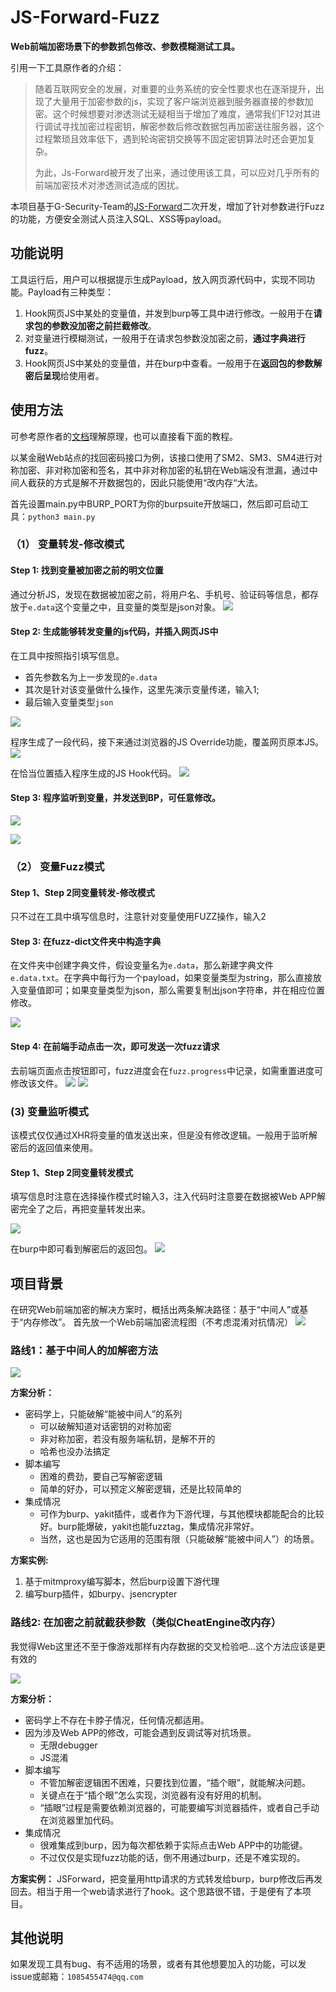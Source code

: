# JS-Forward-Fuzz

**Web前端加密场景下的参数抓包修改、参数模糊测试工具。**

引用一下工具原作者的介绍：
> 随着互联网安全的发展，对重要的业务系统的安全性要求也在逐渐提升，出现了大量用于加密参数的js，实现了客户端浏览器到服务器直接的参数加密。这个时候想要对渗透测试无疑相当于增加了难度，通常我们F12对其进行调试寻找加密过程密钥，解密参数后修改数据包再加密送往服务器，这个过程繁琐且效率低下，遇到轮询密钥交换等不固定密钥算法时还会更加复杂。
> 
> 为此，Js-Forward被开发了出来，通过使用该工具，可以应对几乎所有的前端加密技术对渗透测试造成的困扰。

本项目基于G-Security-Team的[JS-Forward](https://github.com/G-Security-Team/JS-Forward)二次开发，增加了针对参数进行Fuzz的功能，方便安全测试人员注入SQL、XSS等payload。

## 功能说明

工具运行后，用户可以根据提示生成Payload，放入网页源代码中，实现不同功能。Payload有三种类型：

1. Hook网页JS中某处的变量值，并发到burp等工具中进行修改。一般用于在**请求包的参数没加密之前拦截修改**。
2. 对变量进行模糊测试，一般用于在请求包参数没加密之前，**通过字典进行fuzz**。
3. Hook网页JS中某处的变量值，并在burp中查看。一般用于在**返回包的参数解密后呈现**给使用者。

## 使用方法
可参考原作者的[文档](https://github.com/G-Security-Team/JS-Forward?tab=readme-ov-file#js-forward-%E4%BD%BF%E7%94%A8%E6%96%B9%E6%B3%95)理解原理，也可以直接看下面的教程。

以某金融Web站点的找回密码接口为例，该接口使用了SM2、SM3、SM4进行对称加密、非对称加密和签名，其中非对称加密的私钥在Web端没有泄漏，通过中间人截获的方式是解不开数据包的，因此只能使用“改内存“大法。

首先设置main.py中BURP_PORT为你的burpsuite开放端口，然后即可启动工具：`python3 main.py`

### （1） 变量转发-修改模式
#### Step 1: 找到变量被加密之前的明文位置

通过分析JS，发现在数据被加密之前，将用户名、手机号、验证码等信息，都存放于`e.data`这个变量之中，且变量的类型是json对象。
![](https://raw.githubusercontent.com/RaidriarB/JS-Forward-Fuzz/main/imgs/1.png)

#### Step 2: 生成能够转发变量的js代码，并插入网页JS中

在工具中按照指引填写信息。

- 首先参数名为上一步发现的`e.data`
- 其次是针对该变量做什么操作，这里先演示变量传递，输入1;
- 最后输入变量类型`json`

![](https://raw.githubusercontent.com/RaidriarB/JS-Forward-Fuzz/main/imgs/2.png)

程序生成了一段代码，接下来通过浏览器的JS Override功能，覆盖网页原本JS。
![](https://raw.githubusercontent.com/RaidriarB/JS-Forward-Fuzz/main/imgs/3.png)

在恰当位置插入程序生成的JS Hook代码。
![](https://raw.githubusercontent.com/RaidriarB/JS-Forward-Fuzz/main/imgs/4.png)

#### Step 3: 程序监听到变量，并发送到BP，可任意修改。

![](https://raw.githubusercontent.com/RaidriarB/JS-Forward-Fuzz/main/imgs/5.png)

![](https://raw.githubusercontent.com/RaidriarB/JS-Forward-Fuzz/main/imgs/6.png)

### （2） 变量Fuzz模式

#### Step 1、Step 2同变量转发-修改模式

只不过在工具中填写信息时，注意针对变量使用FUZZ操作，输入2

#### Step 3: 在fuzz-dict文件夹中构造字典

在文件夹中创建字典文件，假设变量名为`e.data`，那么新建字典文件`e.data.txt`。在字典中每行为一个payload，如果变量类型为string，那么直接放入变量值即可；如果变量类型为json，那么需要复制出json字符串，并在相应位置修改。

![](https://raw.githubusercontent.com/RaidriarB/JS-Forward-Fuzz/main/imgs/7.png)

#### Step 4: 在前端手动点击一次，即可发送一次fuzz请求

去前端页面点击按钮即可，fuzz进度会在`fuzz.progress`中记录，如需重置进度可修改该文件。
![](https://raw.githubusercontent.com/RaidriarB/JS-Forward-Fuzz/main/imgs/8.png)
![](https://raw.githubusercontent.com/RaidriarB/JS-Forward-Fuzz/main/imgs/9.png)

### (3) 变量监听模式
该模式仅仅通过XHR将变量的值发送出来，但是没有修改逻辑。一般用于监听解密后的返回值来使用。
#### Step 1、Step 2同变量转发模式
填写信息时注意在选择操作模式时输入3，注入代码时注意要在数据被Web APP解密完全了之后，再把变量转发出来。

![](https://raw.githubusercontent.com/RaidriarB/JS-Forward-Fuzz/main/imgs/10.png)

在burp中即可看到解密后的返回包。
![](https://raw.githubusercontent.com/RaidriarB/JS-Forward-Fuzz/main/imgs/11.png)

## 项目背景
在研究Web前端加密的解决方案时，概括出两条解决路径：基于“中间人”或基于“内存修改”。
首先放一个Web前端加密流程图（不考虑混淆对抗情况）
![](https://raw.githubusercontent.com/RaidriarB/JS-Forward-Fuzz/main/imgs/bg-1.png)

### 路线1：基于中间人的加解密方法

![](https://raw.githubusercontent.com/RaidriarB/JS-Forward-Fuzz/main/imgs/bg-2.png)

**方案分析：**
- 密码学上，只能破解“能被中间人”的系列
    - 可以破解知道对话密钥的对称加密
    - 非对称加密，若没有服务端私钥，是解不开的
    - 哈希也没办法搞定
- 脚本编写
    - 困难的费劲，要自己写解密逻辑
    - 简单的好办，可以预定义解密逻辑，还是比较简单的
- 集成情况
    - 可作为burp、yakit插件，或者作为下游代理，与其他模块都能配合的比较好。burp能爆破，yakit也能fuzztag，集成情况非常好。
    - 当然，这也是因为它适用的范围有限（只能破解“能被中间人”）的场景。

**方案实例:**
1. 基于mitmproxy编写脚本，然后burp设置下游代理
2. 编写burp插件，如burpy、jsencrypter
    

  
### 路线2: 在加密之前就截获参数（类似CheatEngine改内存）

我觉得Web这里还不至于像游戏那样有内存数据的交叉检验吧...这个方法应该是更有效的

![](https://raw.githubusercontent.com/RaidriarB/JS-Forward-Fuzz/main/imgs/bg-3.png)

**方案分析：**

- 密码学上不存在卡脖子情况，任何情况都适用。
- 因为涉及Web APP的修改，可能会遇到反调试等对抗场景。
    - 无限debugger
    - JS混淆
- 脚本编写
    - 不管加解密逻辑困不困难，只要找到位置，“插个眼”，就能解决问题。
    - 关键点在于“插个眼”怎么实现，浏览器有没有好用的机制。
    - “插眼”过程是需要依赖浏览器的，可能要编写浏览器插件，或者自己手动在浏览器里加代码。
- 集成情况
    - 很难集成到burp，因为每次都依赖于实际点击Web APP中的功能键。
    - 不过仅仅是实现fuzz功能的话，倒不用通过burp，还是不难实现的。


**方案实例：**
JSForward，把变量用http请求的方式转发给burp，burp修改后再发回去。相当于用一个web请求进行了hook。这个思路很不错，于是便有了本项目。


## 其他说明

如果发现工具有bug、有不适用的场景，或者有其他想要加入的功能，可以发issue或邮箱：`1085455474@qq.com`
